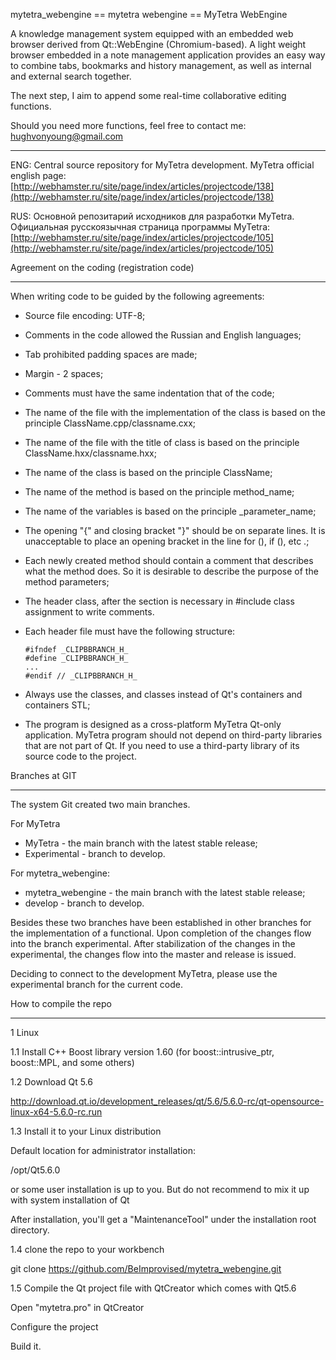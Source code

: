 
mytetra_webengine == mytetra webengine == MyTetra WebEngine

A knowledge management system equipped with an embedded web browser derived from Qt::WebEngine (Chromium-based). A light weight browser embedded in a note management application provides an easy way to combine tabs, bookmarks and history management, as well as internal and external search together.

The next step, I aim to append some real-time collaborative editing functions.

Should you need more functions, feel free to contact me: hughvonyoung@gmail.com

_______________________________________________________________________

ENG: Central source repository for MyTetra development. 
MyTetra official english page: [http://webhamster.ru/site/page/index/articles/projectcode/138](http://webhamster.ru/site/page/index/articles/projectcode/138)

RUS: Основной репозитарий исходников для разработки MyTetra. 
Официальная русскоязычная страница программы MyTetra: [http://webhamster.ru/site/page/index/articles/projectcode/105](http://webhamster.ru/site/page/index/articles/projectcode/105)

Agreement on the coding (registration code)
_______________________________________________________________________

When writing code to be guided by the following agreements:

* Source file encoding: UTF-8;
* Comments in the code allowed the Russian and English languages;
* Tab prohibited padding spaces are made;
* Margin - 2 spaces;
* Comments must have the same indentation that of the code;
* The name of the file with the implementation of the class is based on the principle ClassName.cpp/classname.cxx;
* The name of the file with the title of class is based on the principle ClassName.hxx/classname.hxx;
* The name of the class is based on the principle ClassName;
* The name of the method is based on the principle method_name;
* The name of the variables is based on the principle _parameter_name;
* The opening "{" and closing bracket "}" should be on separate lines. It is unacceptable to place an opening bracket in the line for (), if (), etc .;
* Each newly created method should contain a comment that describes what the method does. So it is desirable to describe the purpose of the method parameters;
* The header class, after the section is necessary in #include class assignment to write comments.
* Each header file must have the following structure:

    ```
    #ifndef _CLIPBBRANCH_H_
    #define _CLIPBBRANCH_H_
    ...
    #endif // _CLIPBBRANCH_H_
    ```

* Always use the classes, and classes instead of Qt's containers and containers STL;
* The program is designed as a cross-platform MyTetra Qt-only application. MyTetra program should not depend on third-party libraries that are not part of Qt. If you need to use a third-party library of its source code to the project.

Branches at GIT
_______________________________________________________________________

The system Git created two main branches.

For MyTetra

* MyTetra       - the main branch with the latest stable release;
* Experimental  - branch to develop.

For mytetra_webengine:

* mytetra_webengine - the main branch with the latest stable release;
* develop           - branch to develop.

Besides these two branches have been established in other branches for the implementation of a functional. Upon completion of the changes flow into the branch experimental. After stabilization of the changes in the experimental, the changes flow into the master and release is issued.

Deciding to connect to the development MyTetra, please use the experimental branch for the current code.


How to compile the repo
_______________________________________________________________________

1 Linux

1.1 Install C++ Boost library version 1.60 (for boost::intrusive_ptr<SomeObjectType>, boost::MPL, and some others)

1.2 Download Qt 5.6

http://download.qt.io/development_releases/qt/5.6/5.6.0-rc/qt-opensource-linux-x64-5.6.0-rc.run

1.3 Install it to your Linux distribution

Default location for administrator installation:

/opt/Qt5.6.0

or some user installation is up to you. But do not recommend to mix it up with system installation of Qt

After installation, you'll get a "MaintenanceTool" under the installation root directory.

1.4 clone the repo to your workbench

git clone https://github.com/BeImprovised/mytetra_webengine.git

1.5 Compile the Qt project file with QtCreator which comes with Qt5.6

Open "mytetra.pro" in QtCreator

Configure the project

Build it.

